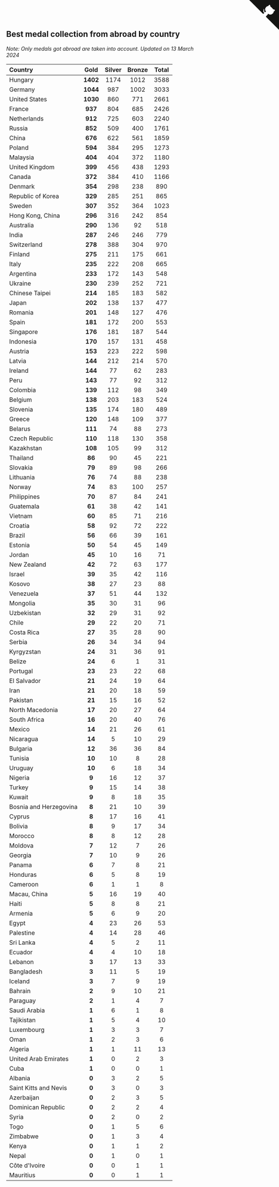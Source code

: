 ## Best medal collection from abroad by country

*Note: Only medals got abroad are taken into account.*
*Updated on 13 March 2024*

| Country | Gold | Silver | Bronze | Total |
| :--- | :--: | :--: | :--: | :--: |
| Hungary | **1402** | 1174 | 1012 | 3588 |
| Germany | **1044** | 987 | 1002 | 3033 |
| United States | **1030** | 860 | 771 | 2661 |
| France | **937** | 804 | 685 | 2426 |
| Netherlands | **912** | 725 | 603 | 2240 |
| Russia | **852** | 509 | 400 | 1761 |
| China | **676** | 622 | 561 | 1859 |
| Poland | **594** | 384 | 295 | 1273 |
| Malaysia | **404** | 404 | 372 | 1180 |
| United Kingdom | **399** | 456 | 438 | 1293 |
| Canada | **372** | 384 | 410 | 1166 |
| Denmark | **354** | 298 | 238 | 890 |
| Republic of Korea | **329** | 285 | 251 | 865 |
| Sweden | **307** | 352 | 364 | 1023 |
| Hong Kong, China | **296** | 316 | 242 | 854 |
| Australia | **290** | 136 | 92 | 518 |
| India | **287** | 246 | 246 | 779 |
| Switzerland | **278** | 388 | 304 | 970 |
| Finland | **275** | 211 | 175 | 661 |
| Italy | **235** | 222 | 208 | 665 |
| Argentina | **233** | 172 | 143 | 548 |
| Ukraine | **230** | 239 | 252 | 721 |
| Chinese Taipei | **214** | 185 | 183 | 582 |
| Japan | **202** | 138 | 137 | 477 |
| Romania | **201** | 148 | 127 | 476 |
| Spain | **181** | 172 | 200 | 553 |
| Singapore | **176** | 181 | 187 | 544 |
| Indonesia | **170** | 157 | 131 | 458 |
| Austria | **153** | 223 | 222 | 598 |
| Latvia | **144** | 212 | 214 | 570 |
| Ireland | **144** | 77 | 62 | 283 |
| Peru | **143** | 77 | 92 | 312 |
| Colombia | **139** | 112 | 98 | 349 |
| Belgium | **138** | 203 | 183 | 524 |
| Slovenia | **135** | 174 | 180 | 489 |
| Greece | **120** | 148 | 109 | 377 |
| Belarus | **111** | 74 | 88 | 273 |
| Czech Republic | **110** | 118 | 130 | 358 |
| Kazakhstan | **108** | 105 | 99 | 312 |
| Thailand | **86** | 90 | 45 | 221 |
| Slovakia | **79** | 89 | 98 | 266 |
| Lithuania | **76** | 74 | 88 | 238 |
| Norway | **74** | 83 | 100 | 257 |
| Philippines | **70** | 87 | 84 | 241 |
| Guatemala | **61** | 38 | 42 | 141 |
| Vietnam | **60** | 85 | 71 | 216 |
| Croatia | **58** | 92 | 72 | 222 |
| Brazil | **56** | 66 | 39 | 161 |
| Estonia | **50** | 54 | 45 | 149 |
| Jordan | **45** | 10 | 16 | 71 |
| New Zealand | **42** | 72 | 63 | 177 |
| Israel | **39** | 35 | 42 | 116 |
| Kosovo | **38** | 27 | 23 | 88 |
| Venezuela | **37** | 51 | 44 | 132 |
| Mongolia | **35** | 30 | 31 | 96 |
| Uzbekistan | **32** | 29 | 31 | 92 |
| Chile | **29** | 22 | 20 | 71 |
| Costa Rica | **27** | 35 | 28 | 90 |
| Serbia | **26** | 34 | 34 | 94 |
| Kyrgyzstan | **24** | 31 | 36 | 91 |
| Belize | **24** | 6 | 1 | 31 |
| Portugal | **23** | 23 | 22 | 68 |
| El Salvador | **21** | 24 | 19 | 64 |
| Iran | **21** | 20 | 18 | 59 |
| Pakistan | **21** | 15 | 16 | 52 |
| North Macedonia | **17** | 20 | 27 | 64 |
| South Africa | **16** | 20 | 40 | 76 |
| Mexico | **14** | 21 | 26 | 61 |
| Nicaragua | **14** | 5 | 10 | 29 |
| Bulgaria | **12** | 36 | 36 | 84 |
| Tunisia | **10** | 10 | 8 | 28 |
| Uruguay | **10** | 6 | 18 | 34 |
| Nigeria | **9** | 16 | 12 | 37 |
| Turkey | **9** | 15 | 14 | 38 |
| Kuwait | **9** | 8 | 18 | 35 |
| Bosnia and Herzegovina | **8** | 21 | 10 | 39 |
| Cyprus | **8** | 17 | 16 | 41 |
| Bolivia | **8** | 9 | 17 | 34 |
| Morocco | **8** | 8 | 12 | 28 |
| Moldova | **7** | 12 | 7 | 26 |
| Georgia | **7** | 10 | 9 | 26 |
| Panama | **6** | 7 | 8 | 21 |
| Honduras | **6** | 5 | 8 | 19 |
| Cameroon | **6** | 1 | 1 | 8 |
| Macau, China | **5** | 16 | 19 | 40 |
| Haiti | **5** | 8 | 8 | 21 |
| Armenia | **5** | 6 | 9 | 20 |
| Egypt | **4** | 23 | 26 | 53 |
| Palestine | **4** | 14 | 28 | 46 |
| Sri Lanka | **4** | 5 | 2 | 11 |
| Ecuador | **4** | 4 | 10 | 18 |
| Lebanon | **3** | 17 | 13 | 33 |
| Bangladesh | **3** | 11 | 5 | 19 |
| Iceland | **3** | 7 | 9 | 19 |
| Bahrain | **2** | 9 | 10 | 21 |
| Paraguay | **2** | 1 | 4 | 7 |
| Saudi Arabia | **1** | 6 | 1 | 8 |
| Tajikistan | **1** | 5 | 4 | 10 |
| Luxembourg | **1** | 3 | 3 | 7 |
| Oman | **1** | 2 | 3 | 6 |
| Algeria | **1** | 1 | 11 | 13 |
| United Arab Emirates | **1** | 0 | 2 | 3 |
| Cuba | **1** | 0 | 0 | 1 |
| Albania | **0** | 3 | 2 | 5 |
| Saint Kitts and Nevis | **0** | 3 | 0 | 3 |
| Azerbaijan | **0** | 2 | 3 | 5 |
| Dominican Republic | **0** | 2 | 2 | 4 |
| Syria | **0** | 2 | 0 | 2 |
| Togo | **0** | 1 | 5 | 6 |
| Zimbabwe | **0** | 1 | 3 | 4 |
| Kenya | **0** | 1 | 1 | 2 |
| Nepal | **0** | 1 | 0 | 1 |
| Côte d'Ivoire | **0** | 0 | 1 | 1 |
| Mauritius | **0** | 0 | 1 | 1 |


<a href="https://github.com/jonatanklosko/wca_statistics" class="github-corner" aria-label="View source on Github"><svg width="80" height="80" viewBox="0 0 250 250" style="fill:#151513; color:#fff; position: absolute; top: 0; border: 0; right: 0;" aria-hidden="true"><path d="M0,0 L115,115 L130,115 L142,142 L250,250 L250,0 Z"></path><path d="M128.3,109.0 C113.8,99.7 119.0,89.6 119.0,89.6 C122.0,82.7 120.5,78.6 120.5,78.6 C119.2,72.0 123.4,76.3 123.4,76.3 C127.3,80.9 125.5,87.3 125.5,87.3 C122.9,97.6 130.6,101.9 134.4,103.2" fill="currentColor" style="transform-origin: 130px 106px;" class="octo-arm"></path><path d="M115.0,115.0 C114.9,115.1 118.7,116.5 119.8,115.4 L133.7,101.6 C136.9,99.2 139.9,98.4 142.2,98.6 C133.8,88.0 127.5,74.4 143.8,58.0 C148.5,53.4 154.0,51.2 159.7,51.0 C160.3,49.4 163.2,43.6 171.4,40.1 C171.4,40.1 176.1,42.5 178.8,56.2 C183.1,58.6 187.2,61.8 190.9,65.4 C194.5,69.0 197.7,73.2 200.1,77.6 C213.8,80.2 216.3,84.9 216.3,84.9 C212.7,93.1 206.9,96.0 205.4,96.6 C205.1,102.4 203.0,107.8 198.3,112.5 C181.9,128.9 168.3,122.5 157.7,114.1 C157.9,116.9 156.7,120.9 152.7,124.9 L141.0,136.5 C139.8,137.7 141.6,141.9 141.8,141.8 Z" fill="currentColor" class="octo-body"></path></svg></a><style>.github-corner:hover .octo-arm{animation:octocat-wave 560ms ease-in-out}@keyframes octocat-wave{0%,100%{transform:rotate(0)}20%,60%{transform:rotate(-25deg)}40%,80%{transform:rotate(10deg)}}@media (max-width:500px){.github-corner:hover .octo-arm{animation:none}.github-corner .octo-arm{animation:octocat-wave 560ms ease-in-out}}</style>

